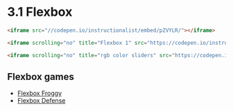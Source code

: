 # 3.1 Flexbox


```html
<iframe src="//codepen.io/instructionalist/embed/pZVYLR/"></iframe>

<iframe scrolling="no" title="Flexbox 1" src="https://codepen.io/instructionalist/embed/pZVYLR?height=265&theme-id=0&default-tab=css,result&embed-version=2&editable=true" frameborder="no" allowtransparency="true" allowfullscreen="true" style="width: 100%;"></iframe>

<iframe scrolling="no" title="rgb color sliders" src="https://codepen.io/instructionalist/embed/XEOwBp?height=265&theme-id=0&default-tab=result&embed-version=2" frameborder="no" allowtransparency="true" allowfullscreen="true" style="width: 100%;"></iframe> 

```

## Flexbox games
- [Flexbox Froggy](https://flexboxfroggy.com/)
- [Flexbox Defense](http://www.flexboxdefense.com/)